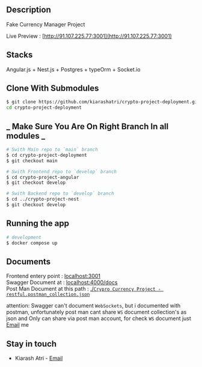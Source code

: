 ## Description

Fake Currency Manager Project

Live Preview : [http://91.107.225.77:3001](http://91.107.225.77:3001) <br/>

## Stacks

Angular.js + Nest.js + Postgres + typeOrm + Socket.io

## Clone With Submodules

```bash
$ git clone https://github.com/kiarashatri/crypto-project-deployment.git --recurse-submodules
cd crypto-project-deployment
```

## **_ Make Sure You Are On Right Branch In all modules _**

```bash
# Swith Main repo to `main` branch
$ cd crypto-project-deployment
$ git checkout main

# Swith Frontend repo to `develop` branch
$ cd crypto-project-angular
$ git checkout develop

# Swith Backend repo to `develop` branch
$ cd ../crypto-project-nest
$ git checkout develop
```

## Running the app

```bash
# development
$ docker compose up
```


## Documents

Frontend entery point : [localhost:3001](http://localhost:3001) <br/>
Swagger Document at : [localhost:4000/docs](http://localhost:4000/docs) <br/>
Post Man Document at this path : [./`Crypro Currency Project - restful.postman_collection.json`](#) <br/>

attention: Swagger can't document `WebSockets`, but i documented with postman, unfortunately post man cant share `WS` document collection's as json and Only can share via post man account, for check `WS` document just [Email](mail:kiarashatri) me

## Stay in touch

- Kiarash Atri - [Email](mail:kiarashatri)
